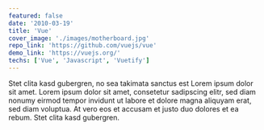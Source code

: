 ```yaml
---
featured: false
date: '2010-03-19'
title: 'Vue'
cover_image: './images/motherboard.jpg'
repo_link: 'https://github.com/vuejs/vue'
demo_link: 'https://vuejs.org/'
techs: ['Vue', 'Javascript', 'Vuetify']
---
```


Stet clita kasd gubergren, no sea takimata sanctus est Lorem ipsum dolor sit amet. Lorem ipsum dolor sit amet, consetetur sadipscing elitr, sed diam nonumy eirmod tempor invidunt ut labore et dolore magna aliquyam erat, sed diam voluptua. At vero eos et accusam et justo duo dolores et ea rebum. Stet clita kasd gubergren.

